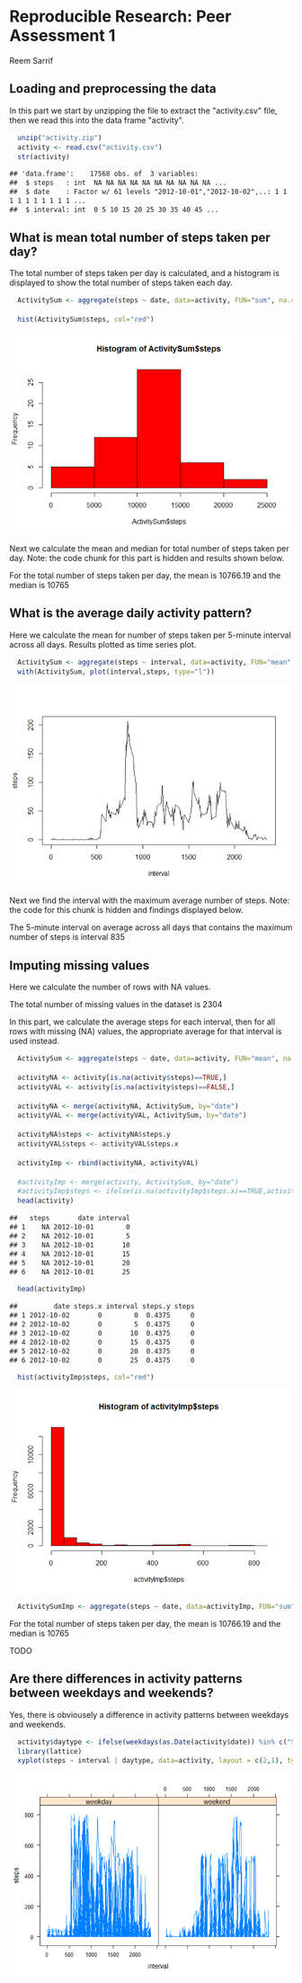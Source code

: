 # Reproducible Research: Peer Assessment 1
Reem Sarrif  


## Loading and preprocessing the data
In this part we start by unzipping the file to extract the "activity.csv" file, 
then we read this into the data frame "activity".


```r
  unzip("activity.zip")
  activity <- read.csv("activity.csv")
  str(activity)
```

```
## 'data.frame':	17568 obs. of  3 variables:
##  $ steps   : int  NA NA NA NA NA NA NA NA NA NA ...
##  $ date    : Factor w/ 61 levels "2012-10-01","2012-10-02",..: 1 1 1 1 1 1 1 1 1 1 ...
##  $ interval: int  0 5 10 15 20 25 30 35 40 45 ...
```


## What is mean total number of steps taken per day?
The total number of steps taken per day is calculated, and a histogram is displayed to show the total number of steps taken each day.


```r
  ActivitySum <- aggregate(steps ~ date, data=activity, FUN="sum", na.rm=TRUE)

  hist(ActivitySum$steps, col="red")
```

![](PA1_template_files/figure-html/unnamed-chunk-2-1.png) 

Next we calculate the mean and median for total number of steps taken per day.
Note: the code chunk for this part is hidden and results shown below.



For the total number of steps taken per day, the mean is 10766.19 and the median is 10765


## What is the average daily activity pattern?
Here we calculate the mean for number of steps taken per 5-minute interval across all days.  Results plotted as time series plot.


```r
  ActivitySum <- aggregate(steps ~ interval, data=activity, FUN="mean", na.rm=TRUE)
  with(ActivitySum, plot(interval,steps, type="l"))
```

![](PA1_template_files/figure-html/unnamed-chunk-3-1.png) 

Next we find the interval with the maximum average number of steps.
Note: the code for this chunk is hidden and findings displayed below.



The 5-minute interval on average across all days that contains the maximum number of steps is interval 835




## Imputing missing values
Here we calculate the number of rows with NA values.


The total number of missing values in the dataset is 2304

In this part, we calculate the average steps for each interval, then for all rows with missing (NA) values, the appropriate average for that interval is used instead.


```r
  ActivitySum <- aggregate(steps ~ date, data=activity, FUN="mean", na.rm=TRUE)

  activityNA <- activity[is.na(activity$steps)==TRUE,]
  activityVAL <- activity[is.na(activity$steps)==FALSE,]
  
  activityNA <- merge(activityNA, ActivitySum, by="date")
  activityVAL <- merge(activityVAL, ActivitySum, by="date")

  activityNA$steps <- activityNA$steps.y
  activityVAL$steps <- activityVAL$steps.x

  activityImp <- rbind(activityNA, activityVAL)

  #activityImp <- merge(activity, ActivitySum, by="date")
  #activityImp$steps <- ifelse(is.na(activityImp$steps.x)==TRUE,activityImp$steps.y,activityImp$steps.x)
  head(activity)
```

```
##   steps       date interval
## 1    NA 2012-10-01        0
## 2    NA 2012-10-01        5
## 3    NA 2012-10-01       10
## 4    NA 2012-10-01       15
## 5    NA 2012-10-01       20
## 6    NA 2012-10-01       25
```

```r
  head(activityImp)
```

```
##         date steps.x interval steps.y steps
## 1 2012-10-02       0        0  0.4375     0
## 2 2012-10-02       0        5  0.4375     0
## 3 2012-10-02       0       10  0.4375     0
## 4 2012-10-02       0       15  0.4375     0
## 5 2012-10-02       0       20  0.4375     0
## 6 2012-10-02       0       25  0.4375     0
```

```r
  hist(activityImp$steps, col="red")
```

![](PA1_template_files/figure-html/unnamed-chunk-4-1.png) 

```r
  ActivitySumImp <- aggregate(steps ~ date, data=activityImp, FUN="sum", na.rm=TRUE)
```




For the total number of steps taken per day, the mean is 10766.19 and the median is 10765

TODO



## Are there differences in activity patterns between weekdays and weekends?
Yes, there is obviousely a difference in activity patterns between weekdays and weekends.


```r
  activity$daytype <- ifelse(weekdays(as.Date(activity$date)) %in% c("Saturday","Sunday"),"weekend","weekday")
  library(lattice)
  xyplot(steps ~ interval | daytype, data=activity, layout = c(2,1), type="l")
```

![](PA1_template_files/figure-html/unnamed-chunk-5-1.png) 





